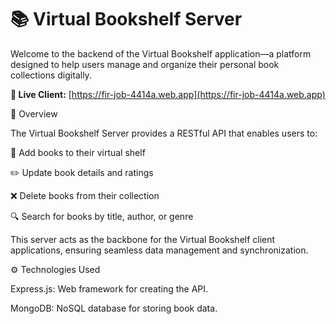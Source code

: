 # 📚 Virtual Bookshelf Server  

Welcome to the backend of the Virtual Bookshelf application—a platform designed to help users manage and organize their personal book collections digitally.  

**🔗 Live Client:** [https://fir-job-4414a.web.app](https://fir-job-4414a.web.app) 


📘 Overview  

The Virtual Bookshelf Server provides a RESTful API that enables users to:

📖 Add books to their virtual shelf

✏️ Update book details and ratings

❌ Delete books from their collection

🔍 Search for books by title, author, or genre

This server acts as the backbone for the Virtual Bookshelf client applications, ensuring seamless data management and synchronization.

⚙️ Technologies Used

Express.js: Web framework for creating the API.

MongoDB: NoSQL database for storing book data.

